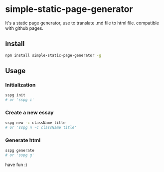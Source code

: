 # simple-static-page-generator

It's a static page generator, use to translate .md file to html file. compatible with github pages.

## install

```bash
npm install simple-static-page-generator -g
```

## Usage

### Initialization

```bash
sspg init
# or 'sspg i'
```

### Create a new essay
```bash
sspg new -c className title
# or 'sspg n -c className title'
```

### Generate html
```bash
sspg generate
# or 'sspg g'
```

have fun :)